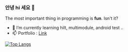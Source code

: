 ### 안녕 hi 세요 👋

The most important thing in programming is **fun**. Isn't it?

- 🌱 I’m currently learning hilt, multimodule, android test ..
- 📫 Portfolio : [Link](https://spotty-okra-e49.notion.site/Android-f309ad3d0aa74f49b9699a46e24ab2e3)

[![Top Langs](https://github-readme-stats.vercel.app/api/top-langs/?username=sdk0213&langs_count=8)](https://github.com/sdk0213/github-readme-stats)

<!--
**sdk0213/sdk0213** is a ✨ _special_ ✨ repository because its `README.md` (this file) appears on your GitHub profile.

Here are some ideas to get you started:

- 🔭 I’m currently working on 
- 🌱 I’m currently learning ...
- 👯 I’m looking to collaborate on ...
- 🤔 I’m looking for help with ...
- 💬 Ask me about ...
- 📫 How to reach me: ...
- 😄 Pronouns: ...
- ⚡ Fun fact: ...
-->
